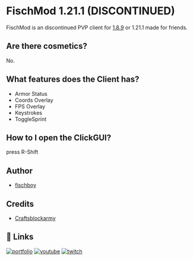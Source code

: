 # FischMod 1.21.1 (DISCONTINUED)
FischMod is an discontinued PVP client for [1.8.9](https://github.com/fischboy1337/FischMod.1.8.9) or 1.21.1 made for friends.

## Are there cosmetics?
No.

## What features does the Client has?
- Armor Status
- Coords Overlay
- FPS Overlay
- Keystrokes
- ToggleSprint

## How to I open the ClickGUI?
press R-Shift

## Author

- [fischboy](https://github.com/fischboy1337)
## Credits

- [Craftsblockarmy](https://www.youtube.com/@craftscodesarmy/videos)

## 🔗 Links
[![portfolio](https://img.shields.io/badge/my_portfolio-000?style=for-the-badge&logo=ko-fi&logoColor=white)](https://fischboy.eu/)
[![youtube](https://img.shields.io/badge/youtube-0A66C2?style=for-the-badge&logo=youtube&logoColor=white)](https://www.youtube.com/@fischboy)
[![twitch](https://img.shields.io/badge/twitch-0A66C2?style=for-the-badge&logo=twitch&logoColor=white)](https://www.twitch.com/fischboy1)
